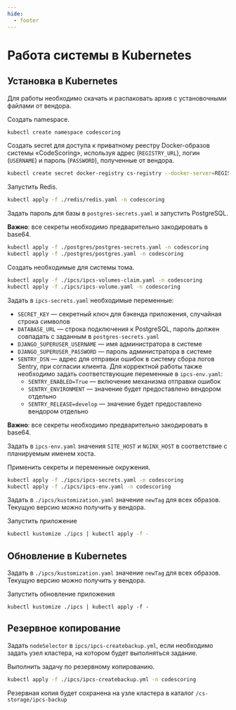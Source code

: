 ```yaml
---
hide:
  - footer
---
```

# Работа системы в Kubernetes

## Установка в Kubernetes

Для работы необходимо скачать и распаковать архив с установочными файлами от вендора.

Создать namespace.

```bash linenums="1"
kubectl create namespace codescoring
```

Создать secret для доступа к приватному реестру Docker-образов системы «CodeScoring», используя адрес (`REGISTRY_URL`), логин (`USERNAME`) и пароль (`PASSWORD`), полученные от вендора.

```bash linenums="2"
kubectl create secret docker-registry cs-registry --docker-server=REGISTRY_URL --docker-username=USERNAME --docker-password=PASSWORD -n codescoring
```


Запустить Redis.

```bash linenums="3"
kubectl apply -f ./redis/redis.yaml -n codescoring
```


Задать пароль для базы в `postgres-secrets.yaml` и запустить PostgreSQL.

**Важно**: все секреты необходимо предварительно закодировать в base64.

```bash linenums="4"
kubectl apply -f ./postgres/postgres-secrets.yaml -n codescoring
kubectl apply -f ./postgres/postgres.yaml -n codescoring
```


Создать необходимые для системы тома.

```bash linenums="5"
kubectl apply -f ./ipcs/ipcs-volumes-claim.yaml -n codescoring
kubectl apply -f ./ipcs/ipcs-volume.yaml -n codescoring
```

Задать в `ipcs-secrets.yaml` необходимые переменные:

- `SECRET_KEY` — секретный ключ для бэкенда приложения, случайная строка символов
- `DATABASE_URL` — строка подключения к PostgreSQL, пароль должен совпадать с заданным в `postgres-secrets.yaml`
- `DJANGO_SUPERUSER_USERNAME` — имя администратора в системе
- `DJANGO_SUPERUSER_PASSWORD` — пароль администратора в системе
- `SENTRY_DSN` — адрес для отправки ошибок в систему сбора логов Sentry, при согласии клиента. Для корректной работы также необходимо задать соответствующие переменные в `ipcs-env.yaml`:
    - `SENTRY_ENABLED=True` — включение механизма отправки ошибок
    - `SENTRY_ENVIRONMENT` — значение будет предоставлено вендором отдельно
    - `SENTRY_RELEASE=develop` — значение будет предоставлено вендором отдельно


**Важно**: все секреты необходимо предварительно закодировать в base64.


Задать в `ipcs-env.yaml` значения `SITE_HOST` и `NGINX_HOST` в соответствие с планируемым именем хоста.


Применить секреты и переменные окружения.

```bash linenums="6"
kubectl apply -f ./ipcs/ipcs-secrets.yaml -n codescoring
kubectl apply -f ./ipcs/ipcs-env.yaml -n codescoring
```

Задать в `./ipcs/kustomization.yaml` значение `newTag` для всех образов. Текущую версию можно получить у вендора.

Запустить приложение

```bash linenums="7"
kubectl kustomize ./ipcs | kubectl apply -f -
```

## Обновление в Kubernetes

Задать в `./ipcs/kustomization.yaml` значение `newTag` для всех образов. Текущую версию можно получить у вендора.

Запустить обновление приложения

```
kubectl kustomize ./ipcs | kubectl apply -f -
```

## Резервное копирование

Задать `nodeSelector` в `ipcs/ipcs-createbackup.yml`, если необходимо задать узел кластера, на котором будет выполняться задание.


Выполнить задачу по резервному копированию.

```bash
kubectl apply -f ./ipcs/ipcs-createbackup.yml -n codescoring
```

Резервная копия будет сохранена на узле кластера в каталог `/cs-storage/ipcs-backup`
